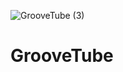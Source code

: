 ![GrooveTube (3)](https://github.com/spencerwilf/GrooveTube/assets/98922382/b66603b8-69f6-449e-8e5a-36af620112fb)

# GrooveTube
